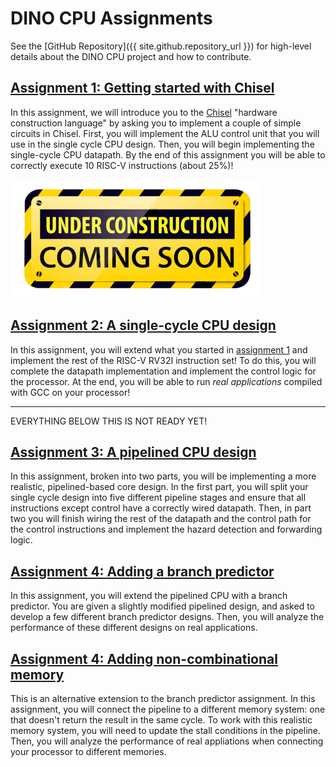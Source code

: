 ---
---

# DINO CPU Assignments

See the [GitHub Repository]({{ site.github.repository_url }}) for high-level details about the DINO CPU project and how to contribute.

## [Assignment 1: Getting started with Chisel](assignments/assignment-1.md)

In this assignment, we will introduce you to the [Chisel](https://www.chisel-lang.org/) "hardware construction language" by asking you to implement a couple of simple circuits in Chisel.
First, you will implement the ALU control unit that you will use in the single cycle CPU design.
Then, you will begin implementing the single-cycle CPU datapath.
By the end of this assignment you will be able to correctly execute 10 RISC-V instructions (about 25%)!

![Under Construction!](under-construction.png)
## [Assignment 2: A single-cycle CPU design](assignments/assignment-2.md)

In this assignment, you will extend what you started in [assignment 1](assignments/assignment-1.md) and implement the rest of the RISC-V RV32I instruction set!
To do this, you will complete the datapath implementation and implement the control logic for the processor.
At the end, you will be able to run *real applications* compiled with GCC on your processor!

-----------------------------------------------------------------------

EVERYTHING BELOW THIS IS NOT READY YET!

## [Assignment 3: A pipelined CPU design](assignments/assignment-3.md)

In this assignment, broken into two parts, you will be implementing a more realistic, pipelined-based core design.
In the first part, you will split your single cycle design into five different pipeline stages and ensure that all instructions except control have a correctly wired datapath.
Then, in part two you will finish wiring the rest of the datapath and the control path for the control instructions and implement the hazard detection and forwarding logic.

## [Assignment 4: Adding a branch predictor](assignments/assignment-4-bp.md)

In this assignment, you will extend the pipelined CPU with a branch predictor.
You are given a slightly modified pipelined design, and asked to develop a few different branch predictor designs.
Then, you will analyze the performance of these different designs on real applications.

## [Assignment 4: Adding non-combinational memory](assignments/assignment-4-nc.md)

This is an alternative extension to the branch predictor assignment.
In this assignment, you will connect the pipeline to a different memory system: one that doesn't return the result in the same cycle.
To work with this realistic memory system, you will need to update the stall conditions in the pipeline.
Then, you will analyze the performance of real appliations when connecting your processor to different memories.
